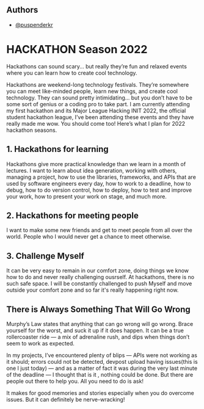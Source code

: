
## Authors

- [@puspenderkr](https://www.github.com/puspenderkr)

  
# HACKATHON Season 2022

Hackathons can sound scary… but really they’re fun and relaxed events where you can learn how to create cool technology.

Hackathons are weekend-long technology festivals. They’re somewhere you can meet like-minded people, learn new things, and create cool technology. They can sound pretty intimidating… but you don’t have to be some sort of genius or a coding pro to take part.
I am currently attending my first hackathon and its Major League Hacking INIT 2022, the official student hackathon league, I’ve been attending these events and they have really made me wow. You should come too! Here’s what I plan for 2022  hackathon seasons.

## 1. Hackathons for learning

Hackathons give more practical knowledge  than we learn in a month of lectures.
I want to learn about idea generation, working with others, managing a project, how to use the libraries, frameworks, and APIs that are used by software engineers every day, how to work to a deadline, how to debug, how to do version control, how to deploy, how to test and improve your work, how to present your work on stage, and much more. 

## 2. Hackathons for meeting people

I want to make some new friends and get to meet people from all over the world. People who I would never get a chance to meet otherwise. 
  
## 3. Challenge Myself

It can be very easy to remain in our comfort zone, doing things we know how to do and never really challenging ousrself. At hackathons, there is no such safe space. I will be constantly challenged to push Myself and move outside your comfort zone and so far it's really happening right now.

## There is Always Something That Will Go Wrong
Murphy’s Law states that anything that can go wrong will go wrong. Brace yourself for the worst, and suck it up if it does happen. It can be a true rollercoaster ride — a mix of adrenaline rush, and dips when things don’t seem to work as expected.

In my projects, I’ve encountered plenty of blips — APIs were not working as it should; errors could not be detected,  devpost upload having issues(this is one I just today) — and as a matter of fact it was during the very last minute of the deadline — I thought that is it , nothing could be done. But there are people out there to help you. All you need to do is ask!

It makes for good memories and stories especially when you do overcome issues. But it can definitely be nerve-wracking!
